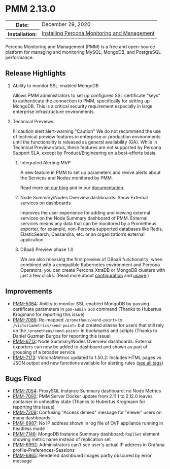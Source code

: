 # PMM 2.13.0

<table class="docutils field-list" frame="void" rules="none">
  <colgroup>
    <col class="field-name">
    <col class="field-body">
  </colgroup>
  <tbody valign="top">
    <tr class="field-odd field">
      <th class="field-name">Date:</th>
      <td class="field-body">December 29, 2020</td>
    </tr>
    <tr class="field-even field">
      <th class="field-name">Installation:</th>
      <td class="field-body">
        <a class="reference external" href="https://www.percona.com/software/pmm/quickstart">Installing Percona Monitoring and Management</a></td>
    </tr>
  </tbody>
</table>

Percona Monitoring and Management (PMM) is a free and open-source platform for managing and monitoring MySQL, MongoDB, and PostgreSQL performance.

## Release Highlights

1. Ability to monitor SSL-enabled MongoDB

    Allows PMM administrators to set up configured SSL certificate “keys” to authenticate the connection to PMM, specifically for setting up MongoDB. This is a critical security requirement especially in large enterprise infrastructure environments.

2. Technical Previews

    !!! caution alert alert-warning "Caution"
        We do not recommend the use of technical preview features in enterprise or production environments until the functionality is released as general availability (GA). While in Technical Preview status, these features are not supported by Percona Support SLA, except by Product/Engineering on a best-efforts basis.

    1. Integrated Alerting MVP

        A new feature in PMM to set up parameters and revive alerts about the Services and Nodes monitored by PMM.

        Read more [on our blog](https://www.percona.com/blog/2020/12/18/percona-monitoring-and-management-introduces-integrated-alerting-in-v2-13-via-a-technical-preview/) and in our [documentation](https://www.percona.com/doc/percona-monitoring-and-management/2.x/using/alerting.html).

    2. Node Summary/Nodes Overview dashboards: Show External services on dashboards

        Improves the user experience for adding and viewing external services on the Node Summary dashboard of PMM. External services means any data that can be monitored by a Prometheus exporter, for example, non-Percona supported databases like Redis, ElasticSearch, Cassandra, etc. or an organization’s external application.

    3. DBaaS Preview phase 1.0

        We are also releasing the first preview of DBaaS functionality; when combined with a compatible Kubernetes environment and Percona Operators, you can create Percona XtraDB or MongoDB clusters with just a few clicks. (Read more about [configuration](https://www.percona.com/doc/percona-monitoring-and-management/2.x/setting-up/server/dbaas.html) and [usage](https://www.percona.com/doc/percona-monitoring-and-management/2.x/using/platform/dbaas.html).)

## Improvements

- [PMM-5364](https://jira.percona.com/browse/PMM-5364): Ability to monitor SSL-enabled MongoDB by passing certificate parameters in `pmm-admin add` command (Thanks to Hubertus Krogmann for reporting this issue)
- [PMM-7086](https://jira.percona.com/browse/PMM-7086): Re-mapped `/prometheus/<end-point>` to `/victoriametrics/<end-point>` but created aliases for users that still rely on the `/prometheus/<end-point>` in bookmarks and scripts (Thanks to Daniel Guzman Burgos for reporting this issue)
- [PMM-6713](https://jira.percona.com/browse/PMM-6713): Node Summary/Nodes Overview dashboards: External exporters can now be added to dashboard and shown as part of grouping of a broader service
- [PMM-7173](https://jira.percona.com/browse/PMM-7173): VictoriaMetrics updated to 1.50.2: Includes HTML pages vs JSON output and new functions available for alerting rules ([see all tags](https://github.com/VictoriaMetrics/VictoriaMetrics/releases/tag/v1.50.2))

## Bugs Fixed

- [PMM-7054](https://jira.percona.com/browse/PMM-7054): ProxySQL Instance Summary dashboard: no Node Metrics
- [PMM-7092](https://jira.percona.com/browse/PMM-7092): PMM Server Docker update from 2.11.1 to 2.12.0 leaves container in unhealthy state (Thanks to Hubertus Krogmann for reporting this issue)
- [PMM-7208](https://jira.percona.com/browse/PMM-7208): Confusing "Access denied" message for 'Viewer' users on many dashboards
- [PMM-6987](https://jira.percona.com/browse/PMM-6987): No IP address shown in log file of OVF appliance running in headless mode
- [PMM-7146](https://jira.percona.com/browse/PMM-7146): MongoDB Instance Summary dashboard: `ReplSet` element showing metric name instead of replication set
- [PMM-6992](https://jira.percona.com/browse/PMM-6992): Administrators can't see user's actual IP address in Grafana profile-Preferences-Sessions
- [PMM-6865](https://jira.percona.com/browse/PMM-6865): Rendered dashboard images partly obscured by error message
